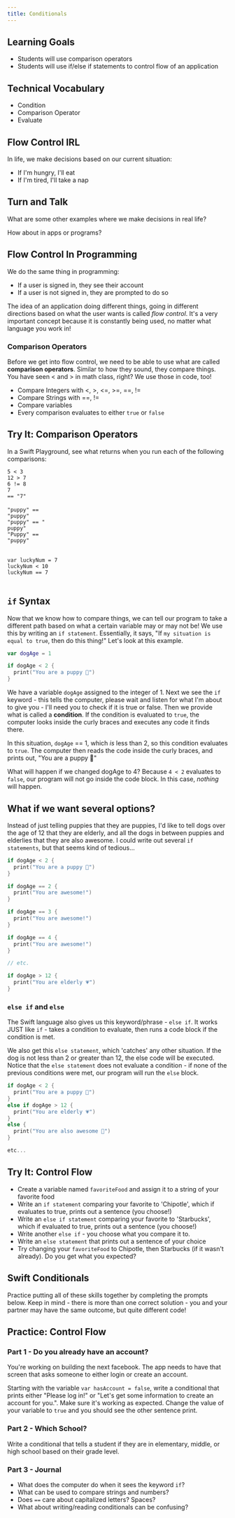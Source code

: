 ```yaml
---
title: Conditionals
---
```


## Learning Goals

* Students will use comparison operators
* Students will use if/else if statements to control flow of an application

## Technical Vocabulary

* Condition
* Comparison Operator
* Evaluate

## Flow Control IRL

In life, we make decisions based on our current situation:
* If I'm hungry, I'll eat
* If I'm tired, I'll take a nap

<div class="try-it">
  <h2>Turn and Talk</h2>
  <p>What are some other examples where we make decisions in real life?</p>
  <p>How about in apps or programs?</p>
</div>

## Flow Control In Programming

We do the same thing in programming:
* If a user is signed in, they see their account
* If a user is not signed in, they are prompted to do so

The idea of an application doing different things, going in different directions based on what the user wants is called *flow control*. It's a very important concept because it is constantly being used, no matter what language you work in!

### Comparison Operators

Before we get into flow control, we need to be able to use what are called **comparison operators**. Similar to how they sound, they compare things.
You have seen < and > in math class, right? We use those in code, too!

* Compare Integers with <, >, <=, >=, ==, !=
* Compare Strings with ==, !=
* Compare variables
* Every comparison evaluates to either `true` or `false`

<div class="try-it">
  <h2>Try It: Comparison Operators</h2>
  <p>In a Swift Playground, see what returns when you run each of the following comparisons:</p>

  <code class="try-it-code">5 < 3</code><br>
  <code class="try-it-code">12 > 7</code><br>
  <code class="try-it-code">6 != 8</code><br>
  <code class="try-it-code">7 == "7"</code><br><br>
  <code class="try-it-code">"puppy" == "puppy"</code><br>
  <code class="try-it-code">"puppy" == " puppy"</code><br>
  <code class="try-it-code">"Puppy" == "puppy"</code><br><br>

  <code class="try-it-code">var luckyNum = 7</code><br>
  <code class="try-it-code">luckyNum < 10</code><br>
  <code class="try-it-code">luckyNum == 7</code><br><br>
</div>

## `if` Syntax

Now that we know how to compare things, we can tell our program to take a different path based on what a certain variable may or may not be! We use this by writing an `if statement`. Essentially, it says, "If <code>my situation is equal to true</code>, then do this thing!"
Let's look at this example.

```swift
var dogAge = 1

if dogAge < 2 {
  print("You are a puppy 🐶")
}
```

We have a variable `dogAge` assigned to the integer of 1. Next we see the `if` keyword - this tells the computer, please wait and listen for what I'm about to give you - I'll need you to check if it is true or false. Then we provide what is called a **condition**. If the condition is evaluated to `true`, the computer looks inside the curly braces and executes any code it finds there.

In this situation, `dogAge` == 1, which _is_ less than 2, so this condition evaluates to `true`. The computer then reads the code inside the curly braces, and prints out, "You are a puppy 🐶"

What will happen if we changed dogAge to 4? Because `4 < 2` evaluates to `false`, our program will not go inside the code block. In this case, _nothing_ will happen.

## What if we want several options?

Instead of just telling puppies that they are puppies, I'd like to tell dogs over the age of 12 that they are elderly, and all the dogs in between puppies and elderlies that they are also awesome. I could write out several `if statements`, but that seems kind of tedious...

```swift
if dogAge < 2 {
  print("You are a puppy 🐶")
}

if dogAge == 2 {
  print("You are awesome!")
}

if dogAge == 3 {
  print("You are awesome!")
}

if dogAge == 4 {
  print("You are awesome!")
}

// etc.

if dogAge > 12 {
  print("You are elderly 💗")
}

```

### `else if` and `else`

The Swift language also gives us this keyword/phrase - `else if`. It works JUST like `if` - takes a condition to evaluate, then runs a code block if the condition is met.

We also get this `else statement`, which 'catches' any other situation. If the dog is not less than 2 or greater than 12, the else code will be executed. Notice that the `else statement` does not evaluate a condition - if none of the previous conditions were met, our program will run the `else` block.

```swift
if dogAge < 2 {
  print("You are a puppy 🐶")
}
else if dogAge > 12 {
  print("You are elderly 💗")
}
else {
  print("You are also awesome 🐾")
}

etc...
```

<div class="try-it">
  <h2>Try It: Control Flow</h2>
  <ul>
    <li>Create a variable named <code>favoriteFood</code> and assign it to a string of your favorite food</li>
    <li>Write an <code>if statement</code> comparing your favorite to 'Chipotle', which if evaluates to true, prints out a sentence (you choose!)</li>
    <li>Write an <code>else if statement</code> comparing your favorite to 'Starbucks', which if evaluated to true, prints out a sentence (you choose!)</li>
    <li>Write another <code>else if</code> - you choose what you compare it to.</li>
    <li>Write an <code>else statement</code> that prints out a sentence of your choice</li>
    <li>Try changing your <code>favoriteFood</code> to Chipotle, then Starbucks (if it wasn't already). Do you get what you expected?</li>
  </ul>
</div>

## Swift Conditionals

Practice putting all of these skills together by completing the prompts below. Keep in mind - there is more than one correct solution - you and your partner may have the same outcome, but quite different code!

<div class="practice">
  <h2>Practice: Control Flow</h2>

  <h3>Part 1 - Do you already have an account?</h3>
  <p>You're working on building the next facebook. The app needs to have that screen that asks someone to either login or create an account.</p>
  <p>Starting with the variable <code>var hasAccount = false</code>, write a conditional that prints either "Please log in!" or "Let's get some information to create an account for you.". Make sure it's working as expected. Change the value of your variable to <code>true</code> and you should see the other sentence print.</p>

  <h3>Part 2 - Which School?</h3>
  <p>Write a conditional that tells a student if they are in elementary, middle, or high school based on their grade level.</p>

  <h3>Part 3 - Journal</h3>
  <ul>
    <li>What does the computer do when it sees the keyword <code class="try-it-code">if</code>?</li>
    <li>What can be used to compare strings and numbers?</li>
    <li>Does <code class="try-it-code">==</code> care about capitalized letters? Spaces?</li>
    <li>What about writing/reading conditionals can be confusing?</li>
  </ul>
</div>
